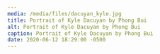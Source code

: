 ```yaml
---
media: /media/files/dacuyan_kyle.jpg
title: Portrait of Kyle Dacuyan by Phong Bui
alt: Portrait of Kyle Dacuyan by Phong Bui
caption: Portrait of Kyle Dacuyan by Phong Bui
date: 2020-06-12 18:29:00 -0500
---
```

